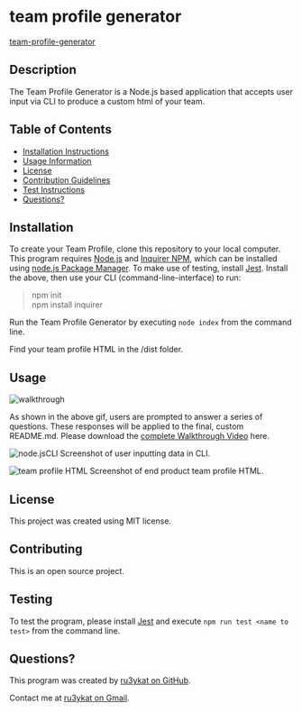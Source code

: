 # team profile generator

[team-profile-generator](https://github.com/RU3YKat/team-profile-generator)

## Description

The Team Profile Generator is a Node.js based application that accepts user input via CLI to produce a custom html of your team.

## Table of Contents

- [Installation Instructions](#installation)
- [Usage Information](#usage)
- [License](#license)
- [Contribution Guidelines](#contributing)
- [Test Instructions](#testing)
- [Questions?](#questions?)

## Installation

To create your Team Profile, clone this repository to your local computer.  
This program requires [Node.js](https://nodejs.org/en/) and [Inquirer NPM](https://www.npmjs.com/package/inquirer), which can be installed using [node.js Package Manager](https://www.npmjs.com/). To make use of testing, install [Jest](https://jestjs.io/).
Install the above, then use your CLI (command-line-interface) to run:

> npm init  
> npm install inquirer

Run the Team Profile Generator by executing `node index` from the command line.

Find your team profile HTML in the /dist folder.

## Usage

[](https://img.shields.io/badge/License-MIT-violet.svg)

![walkthrough](https://drive.google.com/file/d/125Lc-_xqGc_CgL-ArWlgsPdPLXZHpP8R/view?usp=sharing)

As shown in the above gif, users are prompted to answer a series of questions. These responses will be applied to the final, custom README.md. Please download the [complete Walkthrough Video](./walkthrough.mp4) here.

![node.jsCLI](images/Screenshot-node.png)
Screenshot of user inputting data in CLI.

![team profile HTML](images/Screenshot-READMEfinal.png)
Screenshot of end product team profile HTML.

## License

This project was created using MIT license.

## Contributing

This is an open source project.

## Testing

To test the program, please install [Jest](https://jestjs.io/) and execute `npm run test <name to test>` from the command line.

## Questions?

This program was created by [ru3ykat on GitHub](https://github.com/RU3YKat).

Contact me at [ru3ykat on Gmail](ru3ykat@gmail.com).
